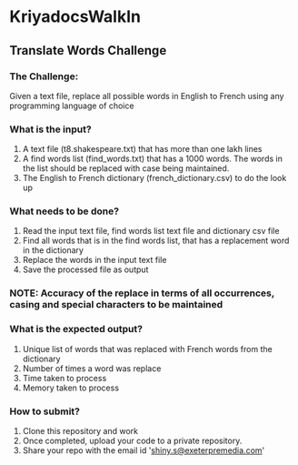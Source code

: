 # KriyadocsWalkIn

## Translate Words Challenge

### The Challenge:

Given a text file, replace all possible words in English to French using any programming language of choice

### What is the input?

1. A text file (t8.shakespeare.txt) that has more than one lakh lines
2. A find words list (find_words.txt) that has a 1000 words. The words in the list should be replaced with case being maintained.
3. The English to French dictionary (french_dictionary.csv) to do the look up

### What needs to be done?
1. Read the input text file, find words list text file and dictionary csv file
2. Find all words that is in the find words list, that has a replacement word in the dictionary
3. Replace the words in the input text file
4. Save the processed file as output

### NOTE: Accuracy of the replace in terms of all occurrences, casing and special characters to be maintained

### What is the expected output?
1. Unique list of words that was replaced with French words from the dictionary
2. Number of times a word was replace
3. Time taken to process
4. Memory taken to process

### How to submit?
1. Clone this repository and work
2. Once completed, upload your code to a private repository.
3. Share your repo with the email id 'shiny.s@exeterpremedia.com' 
